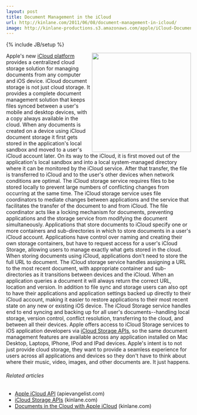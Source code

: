 ```yaml
---
layout: post
title: Document Management in the iCloud
url: http://kinlane.com/2011/06/08/document-management-in-icloud/
image: http://kinlane-productions.s3.amazonaws.com/apple/iCloud-Document-Storage.png
---
```

{% include JB/setup %}
<img src="http://kinlane-productions.s3.amazonaws.com/apple/iCloud-Document-Storage.png"  width="270" align="right" />Apple's new <a title="iCloud Platform" href="http://www.apple.com/icloud/">iCloud platform</a> provides a centralized cloud storage solution for managing documents from any computer and iOS device.
iCloud document storage is not just cloud storage. It provides a complete document management solution that keeps files synced between a user's mobile and desktop devices, with a copy always available in the cloud.
When any documents is created on a device using iCloud document storage it first gets stored in the application's local sandbox and moved to a user's iCloud account later. On its way to the iCloud, it is first moved out of the application's local sandbox and into a local system-managed directory where it can be monitored by the iCloud service. After that transfer, the file is transferred to iCloud and to the user's other devices when network conditions are optimal.
The iCloud storage service requires files to be stored locally to prevent large numbers of conflicting changes from occurring at the same time. The iCloud storage service uses file coordinators to mediate changes between applications and the service that facilitates the transfer of the document to and from iCloud. The file coordinator acts like a locking mechanism for documents, preventing applications and the storage service from modifying the document simultaneously.
Applications that store documents to iCloud specify one or more containers and sub-directories in which to store documents in a user's iCloud account. Applications have control over naming and creating their own storage containers, but have to request access for a user's iCloud Storage, allowing users to manage exactly what gets stored in the cloud.
When storing documents using iCloud, applications don't need to store the full URL to document. The iCloud storage service handles assigning a URL to the most recent document, with appropriate container and sub-directories as it transitions between devices and the iCloud. When an application queries a document it will always return the correct URL, location and version.
In addition to file sync and storage users can also opt to have their applications and application settings backed up directly to their iCloud account, making it easier to restore applications to their most recent state on any new or existing iOS device.
The iCloud Storage service handles end to end syncing and backing up for all user's documents--handling local storage, version control, conflict resolution, transferring to the cloud, and between all their devices.
Apple offers access to iCloud Storage services to iOS application developers via <a title="iCloud Storage APIs" href="http://blog.apievangelist.com/2011/06/08/icloud-storage-apis/">iCloud Storage APIs</a>, so the same document management features are available across any application installed on Mac Desktop, Laptops, IPhone, IPod and IPad devices.
Apple's intent is to not just provide cloud storage, they want to provide a seamless experience for users across all applications and devices so they don't have to think about where their music, video, images, and other documents are. It just happens.
<h6 class="zemanta-related-title c2">
     Related articles
</h6>
<ul class="zemanta-article-ul">
     <li class="zemanta-article-ul-li">
          <a href="http://blog.apievangelist.com/2011/06/06/apple-icloud-api/">Apple iCloud API</a> (apievangelist.com)
     </li>
     <li class="zemanta-article-ul-li">
          <a href="http://www.kinlane.com/2011/06/icloud-storage-apis/">iCloud Storage APIs</a> (kinlane.com)
     </li>
     <li class="zemanta-article-ul-li">
          <a href="http://www.kinlane.com/2011/06/documents-in-the-cloud-with-apple-icloud/">Documents in the Cloud with Apple iCloud</a> (kinlane.com)
     </li>
</ul>